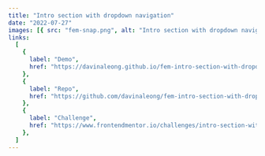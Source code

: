 ```yaml
---
title: "Intro section with dropdown navigation"
date: "2022-07-27"
images: [{ src: "fem-snap.png", alt: "Intro section with dropdown navigation" }]
links:
  [
    {
      label: "Demo",
      href: "https://davinaleong.github.io/fem-intro-section-with-dropdown-navgiation/",
    },
    {
      label: "Repo",
      href: "https://github.com/davinaleong/fem-intro-section-with-dropdown-navgiation",
    },
    {
      label: "Challenge",
      href: "https://www.frontendmentor.io/challenges/intro-section-with-dropdown-navigation-ryaPetHE5",
    },
  ]
---
```

